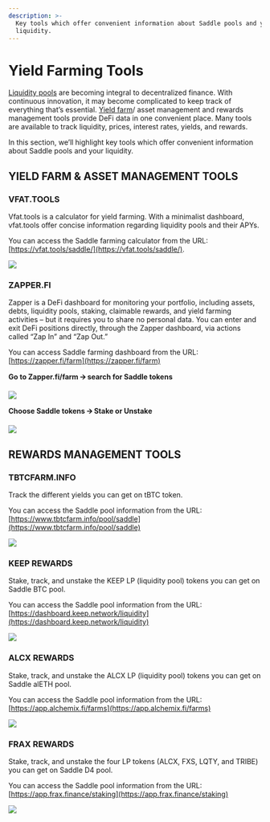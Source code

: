 ```yaml
---
description: >-
  Key tools which offer convenient information about Saddle pools and your
  liquidity.
---
```


# Yield Farming Tools

[Liquidity pools](https://docs.saddle.finance/saddle-faq#what-is-a-saddle-pool) are becoming integral to decentralized finance. With continuous innovation, it may become complicated to keep track of everything that’s essential. [Yield farm](https://docs.saddle.finance/saddle-faq#what-is-yield-farming)/ asset management and rewards management tools provide DeFi data in one convenient place. Many tools are available to track liquidity, prices, interest rates, yields, and rewards.

In this section, we’ll highlight key tools which offer convenient information about Saddle pools and your liquidity.

## **YIELD FARM & ASSET MANAGEMENT TOOLS**

### **VFAT.TOOLS**

Vfat.tools is a calculator for yield farming. With a minimalist dashboard, vfat.tools offer concise information regarding liquidity pools and their APYs.

You can access the Saddle farming calculator from the URL: [https://vfat.tools/saddle/](https://vfat.tools/saddle/).

![](<.gitbook/assets/0 (10).png>)

### **ZAPPER.FI**

Zapper is a DeFi dashboard for monitoring your portfolio, including assets, debts, liquidity pools, staking, claimable rewards, and yield farming activities – but it requires you to share no personal data. You can enter and exit DeFi positions directly, through the Zapper dashboard, via actions called “Zap In” and “Zap Out.”

You can access Saddle farming dashboard from the URL: [https://zapper.fi/farm](https://zapper.fi/farm)

**Go to Zapper.fi/farm 🡪 search for Saddle tokens**

![](<.gitbook/assets/1 (1) (1) (1) (1).png>)

**Choose Saddle tokens 🡪 Stake or Unstake**

![](<.gitbook/assets/2 (12).png>)

## **REWARDS MANAGEMENT TOOLS**

### **TBTCFARM.INFO**

Track the different yields you can get on tBTC token.

You can access the Saddle pool information from the URL: [https://www.tbtcfarm.info/pool/saddle](https://www.tbtcfarm.info/pool/saddle)

![](<.gitbook/assets/3 (11).png>)

### **KEEP REWARDS**

Stake, track, and unstake the KEEP LP (liquidity pool) tokens you can get on Saddle BTC pool.

You can access the Saddle pool information from the URL: [https://dashboard.keep.network/liquidity](https://dashboard.keep.network/liquidity)

![](<.gitbook/assets/4 (2) (1) (1) (2) (3).png>)

### **ALCX REWARDS**

Stake, track, and unstake the ALCX LP (liquidity pool) tokens you can get on Saddle alETH pool.

You can access the Saddle pool information from the URL: [https://app.alchemix.fi/farms](https://app.alchemix.fi/farms)

![](<.gitbook/assets/5 (3) (1) (1) (1) (1).png>)

### **FRAX REWARDS**

Stake, track, and unstake the four LP tokens (ALCX, FXS, LQTY, and TRIBE) you can get on Saddle D4 pool.

You can access the Saddle pool information from the URL: [https://app.frax.finance/staking](https://app.frax.finance/staking)

![](<.gitbook/assets/13 (5) (1) (1) (1) (2).png>)
